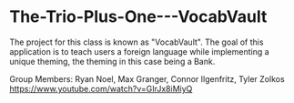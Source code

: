 # The-Trio-Plus-One---VocabVault
The project for this class is known as "VocabVault". The goal of this application is to teach users a foreign language while implementing a unique theming, the theming in this case being a Bank.

Group Members:
Ryan Noel,
Max Granger,
Connor Ilgenfritz,
Tyler Zolkos
https://www.youtube.com/watch?v=GIrJx8iMiyQ
